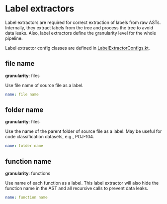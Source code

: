 # Label extractors

Label extractors are required for correct extraction of labels from raw ASTs.
Internally, they extract labels from the tree and process the tree to avoid data leaks.
Also, label extractors define the granularity level for the whole pipeline.

Label extractor config classes are defined in [LabelExtractorConfigs.kt](src/main/kotlin/astminer/config/LabelExtractorConfigs.kt).

## file name
**granularity**: files

Use file name of source file as a label.

 ```yaml
 name: file name
 ```

## folder name
**granularity**: files

Use the name of the parent folder of source file as a label.
May be useful for code classification datasets, e.g., POJ-104.

 ```yaml
 name: folder name
 ```

## function name
**granularity**: functions

Use name of each function as a label.
This label extractor will also hide the function name in the AST and all recursive calls to prevent data leaks.

 ```yaml
 name: function name
 ```
